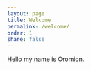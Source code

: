 ```yaml
---
layout: page
title: Welcome
permalink: /welcome/
order: 1
share: false
---
```


Hello my name is Oromion.